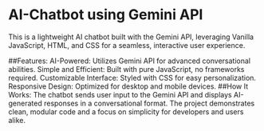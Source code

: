 # AI-Chatbot using Gemini API
This is a lightweight AI chatbot built with the Gemini API, leveraging Vanilla JavaScript, HTML, and CSS for a seamless, interactive user experience.

##Features:
AI-Powered: Utilizes Gemini API for advanced conversational abilities.
Simple and Efficient: Built with pure JavaScript, no frameworks required.
Customizable Interface: Styled with CSS for easy personalization.
Responsive Design: Optimized for desktop and mobile devices.
##How It Works:
The chatbot sends user input to the Gemini API and displays AI-generated responses in a conversational format.
The project demonstrates clean, modular code and a focus on simplicity for developers and users alike.
